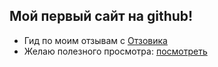 ## Мой первый сайт на github!

- Гид по моим отзывам с [Отзовика](https://www.otzovik.com)
- Желаю полезного просмотра: [посмотреть](https://v1llage.github.io/reviews_tutorial/)
